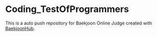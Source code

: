 # Coding_TestOfProgrammers
This is a auto push repository for Baekjoon Online Judge created with [BaekjoonHub](https://github.com/BaekjoonHub/BaekjoonHub).
